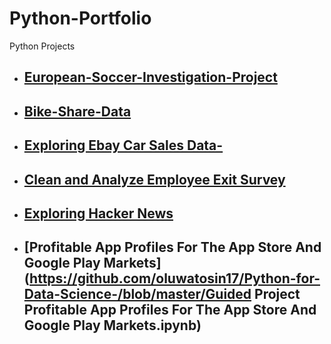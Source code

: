 # Python-Portfolio
Python Projects

- ## [European-Soccer-Investigation-Project ](https://github.com/oluwatosin17/European-Soccer-Investigation-Project)
- ## [Bike-Share-Data](https://github.com/oluwatosin17/Bike-Share-Data)
- ## [Exploring Ebay Car Sales Data-](https://github.com/oluwatosin17/Pandas-and-NumPy-Fundamentals/blob/master/Guided%20Project%20Exploring%20Ebay%20Car%20Sales%20Data-checkpoint.ipynb)
- ## [Clean and Analyze Employee Exit Survey](https://github.com/oluwatosin17/Data-Cleaning-and-Analysis/blob/master/Guided%20Project%20Clean%20and%20Analyze%20Employee%20Exit%20Survey.ipynb)
- ## [Exploring Hacker News](https://github.com/oluwatosin17/Python-for-Data-Science-/blob/master/Guided%20Project%20Exploring%20Hacker%20News.ipynb)
- ## [Profitable App Profiles For The App Store And Google Play Markets](https://github.com/oluwatosin17/Python-for-Data-Science-/blob/master/Guided Project Profitable App Profiles For The App Store And Google Play Markets.ipynb)
